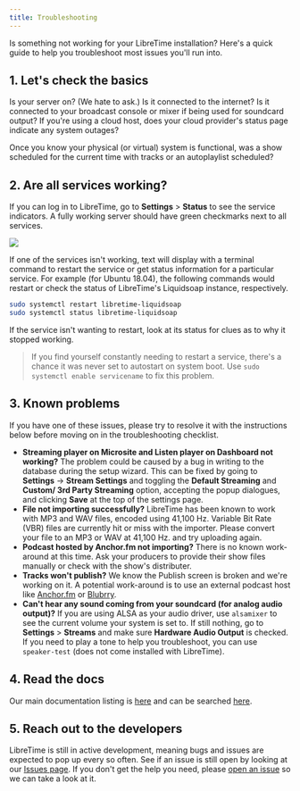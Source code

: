 ```yaml
---
title: Troubleshooting
---
```


Is something not working for your LibreTime installation? Here's a quick guide to help you
troubleshoot most issues you'll run into.

## 1. Let's check the basics

Is your server on? (We hate to ask.) Is it connected to the internet? Is it connected to your
broadcast console or mixer if being used for soundcard output? If you're using a cloud host,
does your cloud provider's status page indicate any system outages?

Once you know your physical (or virtual) system is functional, was a show scheduled for the
current time with tracks or an autoplaylist scheduled?

## 2. Are all services working?

If you can log in to LibreTime, go to **Settings** > **Status** to see the service indicators.
A fully working server should have green checkmarks next to all services.

![](/img/Screenshot521-System_status_240.png)

If one of the services isn't working, text will display with a terminal command to restart the service
or get status information for a particular service. For example (for Ubuntu 18.04), the following
commands would restart or check the status of LibreTime's Liquidsoap instance, respectively.

```bash
sudo systemctl restart libretime-liquidsoap
sudo systemctl status libretime-liquidsoap
```

If the service isn't wanting to restart, look at its status for clues as to why it stopped working.

> If you find yourself constantly needing to restart a service, there's a chance it was never set to autostart on system boot. Use `sudo systemctl enable servicename` to fix this problem.

## 3. Known problems

If you have one of these issues, please try to resolve it with the instructions below before moving on in the
troubleshooting checklist.

- **Streaming player on Microsite and Listen player on Dashboard not working?** The problem could be caused by a bug in writing to the database during the setup wizard. This can be fixed by going to **Settings** -> **Stream Settings** and toggling the **Default Streaming** and **Custom/ 3rd Party Streaming** option, accepting the popup dialogues, and clicking **Save** at the top of the settings page.
- **File not importing successfully?** LibreTime has been known to work with MP3 and WAV files, encoded using 41,100 Hz. Variable Bit Rate (VBR) files are currently hit or miss with the importer. Please convert your file to an MP3 or WAV at 41,100 Hz. and try uploading again.
- **Podcast hosted by Anchor.fm not importing?** There is no known work-around at this time. Ask your producers to provide their show files manually or check with the show's distributer.
- **Tracks won't publish?** We know the Publish screen is broken and we're working on it. A potential work-around is to use an external podcast host like [Anchor.fm](https://anchor.fm) or [Blubrry](https://blubrry.com/).
- **Can't hear any sound coming from your soundcard (for analog audio output)?** If you are using ALSA as your audio driver, use `alsamixer` to see the current volume your system is set to. If still nothing, go to **Settings** > **Streams** and make sure **Hardware Audio Output** is checked. If you need to play a tone to help you troubleshoot, you can use `speaker-test` (does not come installed with LibreTime).

## 4. Read the docs

Our main documentation listing is [here](/docs) and can be searched [here](/search).

## 5. Reach out to the developers

LibreTime is still in active development, meaning bugs and issues are expected to pop up every so often.
See if an issue is still open by looking at our [Issues page](https://github.com/LibreTime/libretime/issues).
If you don't get the help you need, please [open an issue](https://github.com/LibreTime/libretime/issues/new/choose)
so we can take a look at it.
